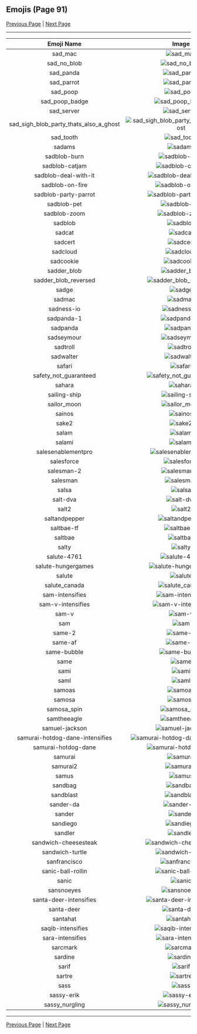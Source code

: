 
## Emojis (Page 91)

[Previous Page](/docs/hc/page-r-0090.md)
  | [Next Page](/docs/hc/page-s-0092.md)

<hr />

|Emoji Name|Image|
| :-: | :-: |
|sad_mac| ![sad_mac](/emojis/hc/sad_mac.png)|
|sad_no_blob| ![sad_no_blob](/emojis/hc/sad_no_blob.gif)|
|sad_panda| ![sad_panda](/emojis/hc/sad_panda.png)|
|sad_parrot| ![sad_parrot](/emojis/hc/sad_parrot.gif)|
|sad_poop| ![sad_poop](/emojis/hc/sad_poop.png)|
|sad_poop_badge| ![sad_poop_badge](/emojis/hc/sad_poop_badge.png)|
|sad_server| ![sad_server](/emojis/hc/sad_server.png)|
|sad_sigh_blob_party_thats_also_a_ghost| ![sad_sigh_blob_party_thats_also_a_ghost](/emojis/hc/sad_sigh_blob_party_thats_also_a_ghost.gif)|
|sad_tooth| ![sad_tooth](/emojis/hc/sad_tooth.png)|
|sadams| ![sadams](/emojis/hc/sadams.png)|
|sadblob-burn| ![sadblob-burn](/emojis/hc/sadblob-burn.gif)|
|sadblob-catjam| ![sadblob-catjam](/emojis/hc/sadblob-catjam.gif)|
|sadblob-deal-with-it| ![sadblob-deal-with-it](/emojis/hc/sadblob-deal-with-it.gif)|
|sadblob-on-fire| ![sadblob-on-fire](/emojis/hc/sadblob-on-fire.gif)|
|sadblob-party-parrot| ![sadblob-party-parrot](/emojis/hc/sadblob-party-parrot.gif)|
|sadblob-pet| ![sadblob-pet](/emojis/hc/sadblob-pet.gif)|
|sadblob-zoom| ![sadblob-zoom](/emojis/hc/sadblob-zoom.gif)|
|sadblob| ![sadblob](/emojis/hc/sadblob.gif)|
|sadcat| ![sadcat](/emojis/hc/sadcat.png)|
|sadcert| ![sadcert](/emojis/hc/sadcert.png)|
|sadcloud| ![sadcloud](/emojis/hc/sadcloud.png)|
|sadcookie| ![sadcookie](/emojis/hc/sadcookie.png)|
|sadder_blob| ![sadder_blob](/emojis/hc/sadder_blob.gif)|
|sadder_blob_reversed| ![sadder_blob_reversed](/emojis/hc/sadder_blob_reversed.gif)|
|sadge| ![sadge](/emojis/hc/sadge.png)|
|sadmac| ![sadmac](/emojis/hc/sadmac.jpg)|
|sadness-io| ![sadness-io](/emojis/hc/sadness-io.jpg)|
|sadpanda-1| ![sadpanda-1](/emojis/hc/sadpanda-1.png)|
|sadpanda| ![sadpanda](/emojis/hc/sadpanda.png)|
|sadseymour| ![sadseymour](/emojis/hc/sadseymour.png)|
|sadtroll| ![sadtroll](/emojis/hc/sadtroll.png)|
|sadwalter| ![sadwalter](/emojis/hc/sadwalter.png)|
|safari| ![safari](/emojis/hc/safari.png)|
|safety_not_guaranteed| ![safety_not_guaranteed](/emojis/hc/safety_not_guaranteed.png)|
|sahara| ![sahara](/emojis/hc/sahara.png)|
|sailing-ship| ![sailing-ship](/emojis/hc/sailing-ship.png)|
|sailor_moon| ![sailor_moon](/emojis/hc/sailor_moon.png)|
|sainos| ![sainos](/emojis/hc/sainos.png)|
|sake2| ![sake2](/emojis/hc/sake2.jpg)|
|salam| ![salam](/emojis/hc/salam.jpg)|
|salami| ![salami](/emojis/hc/salami.png)|
|salesenablementpro| ![salesenablementpro](/emojis/hc/salesenablementpro.png)|
|salesforce| ![salesforce](/emojis/hc/salesforce.png)|
|salesman-2| ![salesman-2](/emojis/hc/salesman-2.gif)|
|salesman| ![salesman](/emojis/hc/salesman.jpg)|
|salsa| ![salsa](/emojis/hc/salsa.png)|
|salt-dva| ![salt-dva](/emojis/hc/salt-dva.jpg)|
|salt2| ![salt2](/emojis/hc/salt2.png)|
|saltandpepper| ![saltandpepper](/emojis/hc/saltandpepper.jpg)|
|saltbae-tf| ![saltbae-tf](/emojis/hc/saltbae-tf.gif)|
|saltbae| ![saltbae](/emojis/hc/saltbae.png)|
|salty| ![salty](/emojis/hc/salty.gif)|
|salute-4761| ![salute-4761](/emojis/hc/salute-4761.png)|
|salute-hungergames| ![salute-hungergames](/emojis/hc/salute-hungergames.png)|
|salute| ![salute](/emojis/hc/salute.png)|
|salute_canada| ![salute_canada](/emojis/hc/salute_canada.gif)|
|sam-intensifies| ![sam-intensifies](/emojis/hc/sam-intensifies.gif)|
|sam-v-intensifies| ![sam-v-intensifies](/emojis/hc/sam-v-intensifies.gif)|
|sam-v| ![sam-v](/emojis/hc/sam-v.png)|
|sam| ![sam](/emojis/hc/sam.jpg)|
|same-2| ![same-2](/emojis/hc/same-2.png)|
|same-af| ![same-af](/emojis/hc/same-af.png)|
|same-bubble| ![same-bubble](/emojis/hc/same-bubble.gif)|
|same| ![same](/emojis/hc/same.png)|
|sami| ![sami](/emojis/hc/sami.png)|
|saml| ![saml](/emojis/hc/saml.png)|
|samoas| ![samoas](/emojis/hc/samoas.png)|
|samosa| ![samosa](/emojis/hc/samosa.png)|
|samosa_spin| ![samosa_spin](/emojis/hc/samosa_spin.gif)|
|samtheeagle| ![samtheeagle](/emojis/hc/samtheeagle.jpg)|
|samuel-jackson| ![samuel-jackson](/emojis/hc/samuel-jackson.png)|
|samurai-hotdog-dane-intensifies| ![samurai-hotdog-dane-intensifies](/emojis/hc/samurai-hotdog-dane-intensifies.gif)|
|samurai-hotdog-dane| ![samurai-hotdog-dane](/emojis/hc/samurai-hotdog-dane.png)|
|samurai| ![samurai](/emojis/hc/samurai.png)|
|samurai2| ![samurai2](/emojis/hc/samurai2.png)|
|samus| ![samus](/emojis/hc/samus.gif)|
|sandbag| ![sandbag](/emojis/hc/sandbag.png)|
|sandblast| ![sandblast](/emojis/hc/sandblast.png)|
|sander-da| ![sander-da](/emojis/hc/sander-da.png)|
|sander| ![sander](/emojis/hc/sander.png)|
|sandiego| ![sandiego](/emojis/hc/sandiego.png)|
|sandler| ![sandler](/emojis/hc/sandler.png)|
|sandwich-cheesesteak| ![sandwich-cheesesteak](/emojis/hc/sandwich-cheesesteak.png)|
|sandwich-turtle| ![sandwich-turtle](/emojis/hc/sandwich-turtle.png)|
|sanfrancisco| ![sanfrancisco](/emojis/hc/sanfrancisco.png)|
|sanic-ball-rollin| ![sanic-ball-rollin](/emojis/hc/sanic-ball-rollin.gif)|
|sanic| ![sanic](/emojis/hc/sanic.gif)|
|sansnoeyes| ![sansnoeyes](/emojis/hc/sansnoeyes.png)|
|santa-deer-intensifies| ![santa-deer-intensifies](/emojis/hc/santa-deer-intensifies.gif)|
|santa-deer| ![santa-deer](/emojis/hc/santa-deer.png)|
|santahat| ![santahat](/emojis/hc/santahat.png)|
|saqib-intensifies| ![saqib-intensifies](/emojis/hc/saqib-intensifies.gif)|
|sara-intensifies| ![sara-intensifies](/emojis/hc/sara-intensifies.gif)|
|sarcmark| ![sarcmark](/emojis/hc/sarcmark.jpg)|
|sardine| ![sardine](/emojis/hc/sardine.png)|
|sarif| ![sarif](/emojis/hc/sarif.png)|
|sartre| ![sartre](/emojis/hc/sartre.png)|
|sass| ![sass](/emojis/hc/sass.png)|
|sassy-erik| ![sassy-erik](/emojis/hc/sassy-erik.png)|
|sassy_nurgling| ![sassy_nurgling](/emojis/hc/sassy_nurgling.gif)|

<hr/>

[Previous Page](/docs/hc/page-r-0090.md)
  | [Next Page](/docs/hc/page-s-0092.md)